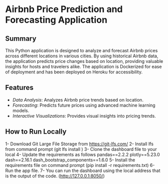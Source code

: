 # Airbnb Price Prediction and Forecasting Application

## Summary
This Python application is designed to analyze and forecast Airbnb prices across different locations in various cities. By using historical Airbnb data, the application predicts price changes based on location, providing valuable insights for hosts and travelers alike. The application is Dockerized for ease of deployment and has been deployed on Heroku for accessibility.

## Features
- *Data Analysis*: Analyzes Airbnb price trends based on location.
- *Forecasting*: Predicts future prices using advanced machine learning models.
- *Interactive Visualizations*: Provides visual insights into pricing trends.

## How to Run Locally

1- Download Git Large File Storage from https://git-lfs.com/
2- Install lfs from command prompt (git lfs install )
3- Clone the dashboard file to your local
4- Update the requirements as follows
pandas==2.2.2
plotly==5.23.0
dash==2.16.1
dash_bootstrap_components==1.6.0
5- Install the requirements file on command prompt (pip install -r requirements.txt)
6- Run the app file.
7- You can run the dashboard using the local address that is the output of the code. (http://127.0.0.1:8050/)

